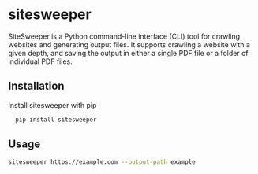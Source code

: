 
# sitesweeper

SiteSweeper is a Python command-line interface (CLI) tool for crawling websites and generating output files. It supports crawling a website with a given depth, and saving the output in either a single PDF file or a folder of individual PDF files.


## Installation

Install sitesweeper with pip

```bash
  pip install sitesweeper
```
    
## Usage

```bash
sitesweeper https://example.com --output-path example
```

